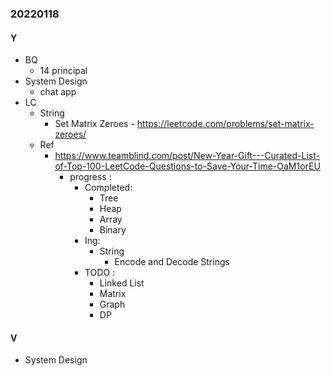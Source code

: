 ### 20220118

#### Y
- BQ
  - 14 principal
- System Design
  - chat app
- LC
  - String
     - Set Matrix Zeroes - https://leetcode.com/problems/set-matrix-zeroes/
  - Ref
    - https://www.teamblind.com/post/New-Year-Gift---Curated-List-of-Top-100-LeetCode-Questions-to-Save-Your-Time-OaM1orEU
      - progress :
        - Completed:
          - Tree
          - Heap
          - Array
          - Binary
        - Ing:
          - String
            - Encode and Decode Strings
        - TODO :
          - Linked List
          - Matrix
          - Graph
          - DP

#### V
- System Design
